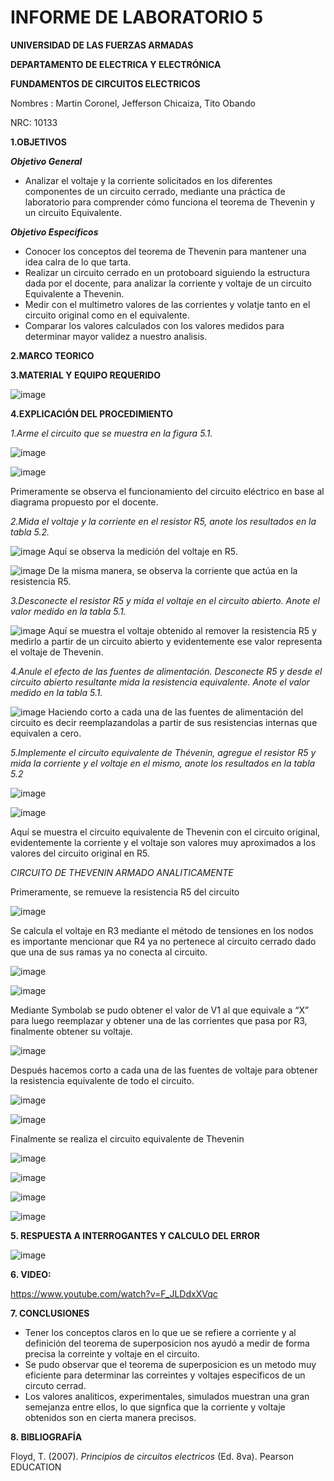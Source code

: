 # INFORME DE LABORATORIO 5

**UNIVERSIDAD DE LAS FUERZAS ARMADAS**

**DEPARTAMENTO DE ELECTRICA Y ELECTRÓNICA**

**FUNDAMENTOS DE CIRCUITOS ELECTRICOS**

Nombres : Martin Coronel, Jefferson Chicaiza, Tito Obando 

NRC: 10133

**1.OBJETIVOS**

***Objetivo General***

- Analizar el voltaje y la corriente solicitados en los diferentes componentes de un circuito cerrado, mediante una práctica de laboratorio para comprender cómo funciona el teorema de Thevenin y un circuito Equivalente. 

***Objetivo Especificos***

- Conocer los conceptos del teorema de Thevenin para mantener una idea calra de lo que tarta. 
- Realizar un circuito cerrado en un protoboard siguiendo la estructura dada por el docente, para analizar la corriente y voltaje de un circuito Equivalente a Thevenin.
- Medir  con el multimetro valores de las corrientes y volatje tanto en el circuito original como en el equivalente.  
- Comparar los valores calculados con los valores medidos para  determinar mayor validez a nuestro analisis.

**2.MARCO TEORICO**

**3.MATERIAL Y EQUIPO REQUERIDO**

![image](https://user-images.githubusercontent.com/94098157/149267370-3b8cdaf7-4598-4605-8de1-b2c4551c7b79.png)

**4.EXPLICACIÓN DEL PROCEDIMIENTO**

*1.Arme el circuito que se muestra en la figura 5.1.*

![image](https://user-images.githubusercontent.com/94098157/149267912-4a9799c3-8417-44a1-b663-91c953d5b082.png)

![image](https://user-images.githubusercontent.com/94098157/149267987-8a3f50c1-b34e-43c2-b399-4ce0955e8d4b.png)

Primeramente se observa el funcionamiento del circuito eléctrico en base al diagrama propuesto por el docente. 

*2.Mida el voltaje y la corriente en el resistor R5, anote los resultados en la tabla 5.2.*

![image](https://user-images.githubusercontent.com/94098157/149268048-c9722d84-e38e-4ae9-b652-026f6281cef6.png)
Aquí se observa la medición del voltaje en R5.

![image](https://user-images.githubusercontent.com/94098157/149268119-e30f9d9f-c6ca-485d-9a2b-780e0d8bf859.png)
De la misma manera, se observa la corriente que actúa en la resistencia R5.

*3.Desconecte el resistor R5 y mida el voltaje en el circuito abierto. Anote el valor medido en la tabla 5.1.*

![image](https://user-images.githubusercontent.com/94098157/149268247-3ddd7456-733b-4965-a172-d4fd52ee301a.png)
Aquí se muestra el voltaje obtenido al remover la resistencia R5 y medirlo a partir de un circuito abierto y evidentemente ese valor representa el voltaje de Thevenin.

*4.Anule el efecto de las fuentes de alimentación. Desconecte R5 y desde el circuito abierto resultante mida la resistencia equivalente. Anote el valor medido en la tabla 5.1.*

![image](https://user-images.githubusercontent.com/94098157/149269300-369dbb81-1b64-486c-afa6-80cb679edcc1.png)
Haciendo corto a cada una de las fuentes de alimentación del circuito es decir reemplazandolas a partir de sus resistencias internas que equivalen a cero. 

*5.Implemente el circuito equivalente de Thévenin, agregue el resistor R5 y mida la corriente y el voltaje en el mismo, anote los resultados en la tabla 5.2*

![image](https://user-images.githubusercontent.com/94098157/149268939-893da561-2816-464e-ae08-f3015baa3adb.png)

![image](https://user-images.githubusercontent.com/94098157/149268954-19c46edd-bc8b-46f1-81bd-a424f01ef984.png)

Aquí se muestra el circuito equivalente de Thevenin con el circuito original, evidentemente la corriente y el voltaje son valores muy aproximados a los valores del circuito original en R5. 

*CIRCUITO DE THEVENIN ARMADO ANALITICAMENTE* 

Primeramente, se remueve la resistencia R5 del circuito  

![image](https://user-images.githubusercontent.com/94098157/149271991-6523d72b-bd0b-4d86-9443-2d9ee658ba30.png)

Se calcula el voltaje en R3 mediante el método de tensiones en los nodos es importante mencionar que R4 ya no pertenece al circuito cerrado dado que una de sus ramas ya no conecta al circuito. 

![image](https://user-images.githubusercontent.com/94098157/149274325-2eb5461f-3696-423d-a86f-1b1f80eb2b0f.png)

![image](https://user-images.githubusercontent.com/94098157/149274450-f75675ce-ecd1-4dc8-985e-7ca38295ee00.png)

Mediante Symbolab se pudo obtener el valor de V1 al que equivale a “X” para luego reemplazar y obtener una de las corrientes que pasa por R3, finalmente obtener su voltaje. 

![image](https://user-images.githubusercontent.com/94098157/149274560-6c5dbdb9-e2e9-45d4-a061-f99001f6a6ba.png)

Después hacemos corto a cada una de las fuentes de voltaje para obtener la resistencia equivalente de todo el circuito.

![image](https://user-images.githubusercontent.com/94098157/149275362-0c57ef91-1004-41c1-8781-e45112c50167.png)

![image](https://user-images.githubusercontent.com/94098157/149275923-2bf1ccaf-8803-4467-b9ee-42af33585bd6.png)

Finalmente se realiza el circuito equivalente de Thevenin 

![image](https://user-images.githubusercontent.com/94098157/149276820-6ad33190-cae0-4def-8759-9462e2a0a219.png)

![image](https://user-images.githubusercontent.com/94098157/149332902-d671aa80-b9a1-484d-a655-c14dfd0ade12.png)

![image](https://user-images.githubusercontent.com/94098157/149340807-410898a5-19c5-4799-8c18-c9fc9d83a23d.png)

![image](https://user-images.githubusercontent.com/94098157/149340829-a35dcca5-4e4c-4ec7-9f48-7b9fb19ddb3a.png)

**5. RESPUESTA A INTERROGANTES Y CALCULO DEL ERROR**

![image](https://user-images.githubusercontent.com/94098157/149342137-574459d1-5ca8-4523-9b67-7f4f6129e2cb.png)

**6. VIDEO:**

https://www.youtube.com/watch?v=F_JLDdxXVqc

**7. CONCLUSIONES**
- Tener los conceptos claros en lo que ue se refiere a corriente y al definición del teorema de superposicion  nos ayudó a medir de forma precisa la correinte y voltaje en el circuito.  
- Se pudo observar que el teorema de superposicion es un metodo muy eficiente para determinar las correintes y voltajes especificos de un circuto cerrad. 
- Los valores analiticos, experimentales, simulados muestran una gran semejanza entre ellos, lo que signfica que la corriente y voltaje obtenidos son en cierta manera precisos.
 
**8. BIBLIOGRAFÍA**

Floyd, T. (2007). *Principios de circuitos electricos* (Ed. 8va). Pearson EDUCATION
